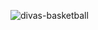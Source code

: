 ![divas-basketball](https://user-images.githubusercontent.com/102887963/230005273-5ca0ab5b-401c-42f3-a5b8-0c580fd5d4b2.png)